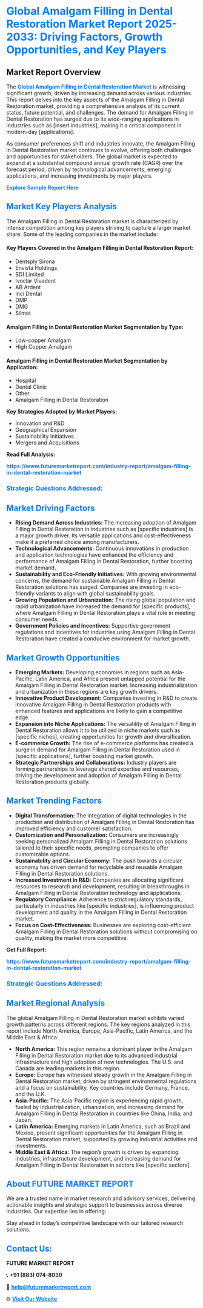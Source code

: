 <h1 style="color: #007BFF;">Global Amalgam Filling in Dental Restoration Market Report 2025-2033: Driving Factors, Growth Opportunities, and Key Players</h1>

<section id="overview">
<h2>Market Report Overview</h2>
<p>The <a href="https://www.futuremarketreport.com/industry-report/amalgam-filling-in-dental-restoration-market" style="color: #007BFF; text-decoration: none;"><strong>Global Amalgam Filling in Dental Restoration Market</strong></a> is witnessing significant growth, driven by increasing demand across various industries. This report delves into the key aspects of the Amalgam Filling in Dental Restoration market, providing a comprehensive analysis of its current status, future potential, and challenges. The demand for Amalgam Filling in Dental Restoration has surged due to its wide-ranging applications in industries such as [insert industries], making it a critical component in modern-day [applications].</p>
<p>As consumer preferences shift and industries innovate, the Amalgam Filling in Dental Restoration market continues to evolve, offering both challenges and opportunities for stakeholders. The global market is expected to expand at a substantial compound annual growth rate (CAGR) over the forecast period, driven by technological advancements, emerging applications, and increasing investments by major players.</p>
</section>

<section id="overview">
<p><a href="https://www.futuremarketreport.com/request-sample/reportId=113473" style="color: #007BFF; text-decoration: none;"><strong>Explore Sample Report Here</strong></a></p>
</section>

<section id="key-players">
<h2 style="color: #007BFF;">Market Key Players Analysis</h2>
<p>The Amalgam Filling in Dental Restoration market is characterized by intense competition among key players striving to capture a larger market share. Some of the leading companies in the market include:</p>
<h4>Key Players Covered in the Amalgam Filling in Dental Restoration Report:</h4>
<ul><li>Dentsply Sirona</li><li>Envista Holdings</li><li>SDI Limited</li><li>Ivoclar Vivadent</li><li>AB Ardent</li><li>Inci Dental</li><li>DMP</li><li>DMG</li><li>Silmet</li></ul>
<h4>Amalgam Filling in Dental Restoration Market Segmentation by Type:</h4>
<ul><li>Low-copper Amalgam</li><li>High Copper Amalgam</li></ul>

<h4>Amalgam Filling in Dental Restoration Market Segmentation by Application:</h4>
<ul><li>Hospital</li><li>Dental Clinic</li><li>Other</li><li>Amalgam Filling in Dental Restoration</li></ul>
<p><strong>Key Strategies Adopted by Market Players:</strong></p>
<ul>
<li>Innovation and R&D</li>
<li>Geographical Expansion</li>
<li>Sustainability Initiatives</li>
<li>Mergers and Acquisitions</li>
</ul>
</section>

<section>
<p><strong>Read Full Analysis: </strong></p><a href="https://www.futuremarketreport.com/industry-report/amalgam-filling-in-dental-restoration-market" style="color: #007BFF; text-decoration: none;"><strong>https://www.futuremarketreport.com/industry-report/amalgam-filling-in-dental-restoration-market</strong></a>
<h3 style="color: #007BFF;">Strategic Questions Addressed:</h3>
</section>

<section id="driving-factors">
<h2 style="color: #007BFF;">Market Driving Factors</h2>
<ul>
<li><strong>Rising Demand Across Industries:</strong> The increasing adoption of Amalgam Filling in Dental Restoration in industries such as [specific industries] is a major growth driver. Its versatile applications and cost-effectiveness make it a preferred choice among manufacturers.</li>
<li><strong>Technological Advancements:</strong> Continuous innovations in production and application technologies have enhanced the efficiency and performance of Amalgam Filling in Dental Restoration, further boosting market demand.</li>
<li><strong>Sustainability and Eco-Friendly Initiatives:</strong> With growing environmental concerns, the demand for sustainable Amalgam Filling in Dental Restoration solutions has surged. Companies are investing in eco-friendly variants to align with global sustainability goals.</li>
<li><strong>Growing Population and Urbanization:</strong> The rising global population and rapid urbanization have increased the demand for [specific products], where Amalgam Filling in Dental Restoration plays a vital role in meeting consumer needs.</li>
<li><strong>Government Policies and Incentives:</strong> Supportive government regulations and incentives for industries using Amalgam Filling in Dental Restoration have created a conducive environment for market growth.</li>
</ul>
</section>

<section id="growth-opportunities">
<h2 style="color: #007BFF;">Market Growth Opportunities</h2>
<ul>
<li><strong>Emerging Markets:</strong> Developing economies in regions such as Asia-Pacific, Latin America, and Africa present untapped potential for the Amalgam Filling in Dental Restoration market. Increasing industrialization and urbanization in these regions are key growth drivers.</li>
<li><strong>Innovative Product Development:</strong> Companies investing in R&D to create innovative Amalgam Filling in Dental Restoration products with enhanced features and applications are likely to gain a competitive edge.</li>
<li><strong>Expansion into Niche Applications:</strong> The versatility of Amalgam Filling in Dental Restoration allows it to be utilized in niche markets such as [specific niches], creating opportunities for growth and diversification.</li>
<li><strong>E-commerce Growth:</strong> The rise of e-commerce platforms has created a surge in demand for Amalgam Filling in Dental Restoration used in [specific applications], further boosting market growth.</li>
<li><strong>Strategic Partnerships and Collaborations:</strong> Industry players are forming partnerships to leverage shared expertise and resources, driving the development and adoption of Amalgam Filling in Dental Restoration products globally.</li>
</ul>
</section>

<section id="trending-factors">
<h2 style="color: #007BFF;">Market Trending Factors</h2>
<ul>
<li><strong>Digital Transformation:</strong> The integration of digital technologies in the production and distribution of Amalgam Filling in Dental Restoration has improved efficiency and customer satisfaction.</li>
<li><strong>Customization and Personalization:</strong> Consumers are increasingly seeking personalized Amalgam Filling in Dental Restoration solutions tailored to their specific needs, prompting companies to offer customizable options.</li>
<li><strong>Sustainability and Circular Economy:</strong> The push towards a circular economy has driven demand for recyclable and reusable Amalgam Filling in Dental Restoration solutions.</li>
<li><strong>Increased Investment in R&D:</strong> Companies are allocating significant resources to research and development, resulting in breakthroughs in Amalgam Filling in Dental Restoration technology and applications.</li>
<li><strong>Regulatory Compliance:</strong> Adherence to strict regulatory standards, particularly in industries like [specific industries], is influencing product development and quality in the Amalgam Filling in Dental Restoration market.</li>
<li><strong>Focus on Cost-Effectiveness:</strong> Businesses are exploring cost-efficient Amalgam Filling in Dental Restoration solutions without compromising on quality, making the market more competitive.</li>
</ul>
</section>

<section>
<p><strong>Get Full Report: </strong></p><a href="https://www.futuremarketreport.com/industry-report/amalgam-filling-in-dental-restoration-market" style="color: #007BFF; text-decoration: none;"><strong>https://www.futuremarketreport.com/industry-report/amalgam-filling-in-dental-restoration-market</strong></a>
<h3 style="color: #007BFF;">Strategic Questions Addressed:</h3>
</section>


<section id="regional-analysis">
<h2 style="color: #007BFF;">Market Regional Analysis</h2>
<p>The global Amalgam Filling in Dental Restoration market exhibits varied growth patterns across different regions. The key regions analyzed in this report include North America, Europe, Asia-Pacific, Latin America, and the Middle East & Africa:</p>
<ul>
<li><strong>North America:</strong> This region remains a dominant player in the Amalgam Filling in Dental Restoration market due to its advanced industrial infrastructure and high adoption of new technologies. The U.S. and Canada are leading markets in this region.</li>
<li><strong>Europe:</strong> Europe has witnessed steady growth in the Amalgam Filling in Dental Restoration market, driven by stringent environmental regulations and a focus on sustainability. Key countries include Germany, France, and the U.K.</li>
<li><strong>Asia-Pacific:</strong> The Asia-Pacific region is experiencing rapid growth, fueled by industrialization, urbanization, and increasing demand for Amalgam Filling in Dental Restoration in countries like China, India, and Japan.</li>
<li><strong>Latin America:</strong> Emerging markets in Latin America, such as Brazil and Mexico, present significant opportunities for the Amalgam Filling in Dental Restoration market, supported by growing industrial activities and investments.</li>
<li><strong>Middle East & Africa:</strong> The region’s growth is driven by expanding industries, infrastructure development, and increasing demand for Amalgam Filling in Dental Restoration in sectors like [specific sectors].</li>
</ul>
</section>

<footer>
<h2 style="color: #007BFF;">About FUTURE MARKET REPORT</h2>
<p>We are a trusted name in market research and advisory services, delivering actionable insights and strategic support to businesses across diverse industries. Our expertise lies in offering:</p>

<p>Stay ahead in today’s competitive landscape with our tailored research solutions.</p>

<h2 style="color: #007BFF;">Contact Us:</h2>
<p><strong>FUTURE MARKET REPORT</strong></p>
<p>📞 <strong>+91 (883) 074-8030</strong></p>
<p>📧 <strong><a href="mailto:help@futuremarketreport.com" style="color: #007BFF;">help@futuremarketreport.com</a></strong></p>
<p>🌐 <strong><a href="https://www.futuremarketreport.com/" style="color: #007BFF;">Visit Our Website</a></strong></p>
</footer>